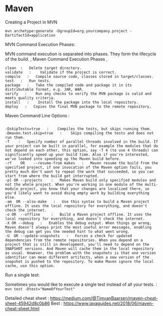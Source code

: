 # Maven

Creating a Project in MVN
```
mvn archetype:generate -DgroupId=org.yourcompany.project -DartifactId=application
```

MVN Command Execution Phases:


MVN command execution is separated into phases. They form the lifecycle of the build.
,
Maven Command Execution Phases
,
```
clean  :   Delete target directory.
validate   :    Validate if the project is correct.
compile   :   Compile source code, classes stored in target/classes.
test   :   Run tests.
package   :   Take the compiled code and package it in its distributable format, e.g. JAR, WAR.
verify   :    Run any checks to verify the MVN package is valid and meets quality criteria.
install   :    Install the package into the local repository.
deploy   :   Copies the final MVN package to the remote repository.
```


Maven Command Line Options : 


```

-DskipTests=true   :    Compiles the tests, but skips running them.
-Dmaven.test.skip=true   :    Skips compiling the tests and does not run them.
-T    :   Specify number of parallel threads involved in the build. If your project can be built in parallel, for example the modules that do not depend on each other, this option, say -T 4 (to use 4 threads) can significantly speed up your build time. Also if you're interested, we've looked into speeding up the Maven build before.
-rf    OR    --resume-from makes   :   Maven resume the build from the specified project, if one invocation of the Maven option fails, you pretty much don't want to repeat the work that succeeded, so you can start from where the build get interrupted.
-pl OR --projects    :   Makes Maven build only specified modules and not the whole project. When you're working in one module of the multi-module project, you know that your changes are localized there, so you'd likely want to avoid doing empty work by building everything else.
-am  OR --also-make   :   Use this syntax to build a Maven project offline. It uses the local repository for everything, and doesn't check the internet.
-o OR  --offline     :   Build a Maven project offline. It uses the local repository for everything, and doesn't check the internet.
-X OR --debug   :   Enables the debug output. When things go wrong, Maven doesn't always print the most useful error messages, enabling the debug can get you the needed hint to what went wrong.
-U  OR --update-snapshots   :   Forces a check for updated dependencies from the remote repositories. When you depend on a project that is still in development, you'll need to depend on the SNAPSHOT versions. And Maven will cache them in the local repository as usual. However, the problem with the snapshots is that one version identifier can mean different artifacts, when a new version of the snapshot is pushed to the repository. To make Maven ignore the local cache, use this option.
```


Run a single test:

Sometimes you would like to execute a single test instead of all your tests.   :  `mvn test -Dtest="NameOfYourTest"`


Detailed cheat sheet : https://medium.com/@TimvanBaarsen/maven-cheat-sheet-45942d8c0b86
Best : https://www.javaguides.net/2018/06/maven-cheat-sheet.html
